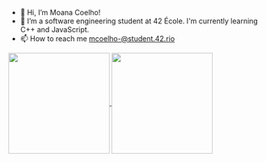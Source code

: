 - 👋 Hi, I’m Moana Coelho!
- 🌱 I’m a software engineering student at 42 École. I'm currently learning C++ and JavaScript.
- 📫 How to reach me mcoelho-@student.42.rio

<a href="https://github.com/anuraghazra/github-readme-stats">
  <img height=200 align="center" src="https://github-readme-stats.vercel.app/api?username=mcoelh&theme=midnight-purple&hide=stars" />
</a>
<a href="https://github.com/anuraghazra/convoychat">
  <img height=200 align="center" src="https://github-readme-stats.vercel.app/api/top-langs?username=mcoelh&theme=midnight-purple&layout=compact&langs_count=8&card_width=320" />
</a>
